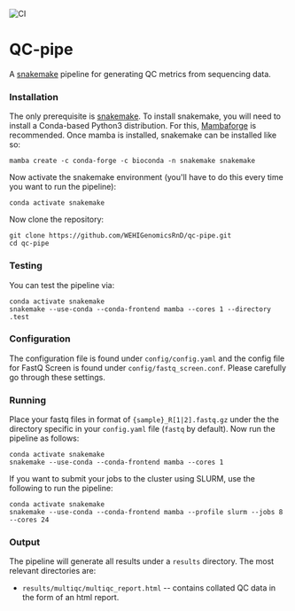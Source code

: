 ![CI](https://github.com/WEHIGenomicsRnD/qc-pipe/actions/workflows/main.yml/badge.svg)

# QC-pipe

A [snakemake](https://snakemake.readthedocs.io) pipeline for generating QC metrics from sequencing data.

### Installation ###

The only prerequisite is [snakemake](https://snakemake.readthedocs.io/en/stable/getting_started/installation.html). To install snakemake, you will need to install a Conda-based Python3 distribution. For this, [Mambaforge](https://github.com/conda-forge/miniforge#mambaforge) is recommended. Once mamba is installed, snakemake can be installed like so:

```
mamba create -c conda-forge -c bioconda -n snakemake snakemake
```

Now activate the snakemake environment (you'll have to do this every time you want to run the pipeline):

```
conda activate snakemake
```

Now clone the repository:

```
git clone https://github.com/WEHIGenomicsRnD/qc-pipe.git
cd qc-pipe
```

### Testing ###

You can test the pipeline via:

```
conda activate snakemake
snakemake --use-conda --conda-frontend mamba --cores 1 --directory .test
```

### Configuration ###

The configuration file is found under `config/config.yaml` and the config file for FastQ Screen is found under `config/fastq_screen.conf`. Please carefully go through these settings.

### Running ###

Place your fastq files in format of `{sample}_R[1|2].fastq.gz` under the the directory specific in your `config.yaml` file (`fastq` by default). Now run the pipeline as follows:

```
conda activate snakemake
snakemake --use-conda --conda-frontend mamba --cores 1
```

If you want to submit your jobs to the cluster using SLURM, use the following to run the pipeline:

```
conda activate snakemake
snakemake --use-conda --conda-frontend mamba --profile slurm --jobs 8 --cores 24
```

### Output ###

The pipeline will generate all results under a `results` directory. The most relevant directories are:

- `results/multiqc/multiqc_report.html` -- contains collated QC data in the form of an html report.
